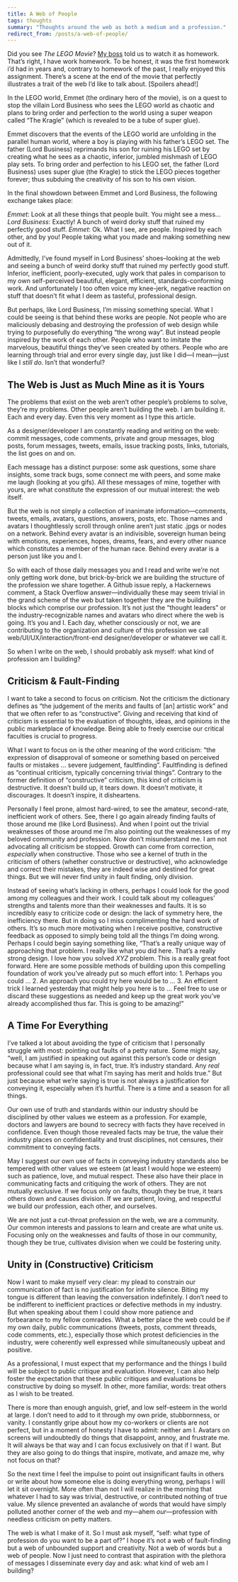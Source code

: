 ```yaml
---
title: A Web of People
tags: thoughts
summary: "Thoughts around the web as both a medium and a profession."
redirect_from: /posts/a-web-of-people/
---
```


Did you see *The LEGO Movie*? [My boss](https://twitter.com/timothymeaney) told us to watch it as homework. That’s right, I have work homework. To be honest, it was the first homework i’d had in years and, contrary to homework of the past, I really enjoyed this assignment. There’s a scene at the end of the movie that perfectly illustrates a trait of the web I’d like to talk about. [Spoilers ahead!]

In the LEGO world, Emmet (the ordinary hero of the movie), is on a quest to stop the villain Lord Business who sees the LEGO world as chaotic and plans to bring order and perfection to the world using a super weapon called “The Kragle” (which is revealed to be a tube of super glue).

Emmet discovers that the events of the LEGO world are unfolding  in the parallel human world, where a boy is playing with his father’s LEGO set. The father (Lord Business) reprimands his son for ruining his LEGO set by creating what he sees as a chaotic, inferior, jumbled mishmash of LEGO play sets. To bring order and perfection to his LEGO set, the father (Lord Business) uses super glue (the Kragle) to stick the LEGO pieces together forever; thus subduing the creativity of his son to his own vision.

In the final showdown between Emmet and Lord Business, the following exchange takes place:

*Emmet*: Look at all these things that people built. You might see a mess…
*Lord Business*: Exactly! A bunch of weird dorky stuff that ruined my perfectly good stuff.
*Emmet*: Ok. What I see, are people. Inspired by each other, and by you! People taking what you made and making something new out of it.

Admittedly, I’ve found myself in Lord Business’ shoes–looking at the web and seeing a bunch of weird dorky stuff that ruined my perfectly good stuff. Inferior, inefficient, poorly-executed, ugly work that pales in comparison to my own self-perceived beautiful, elegant, efficient, standards-conforming work. And unfortunately I too often voice my knee-jerk, negative reaction on stuff that doesn’t fit what I deem as tasteful, professional design.

But perhaps, like Lord Business, I’m missing something special. What I could be seeing is that behind these works are people. Not people who are maliciously debasing and destroying the profession of web design while trying to purposefully do everything “the wrong way”. But instead people inspired by the work of each other. People who want to imitate the marvelous, beautiful things they’ve seen created by others. People who are learning through trial and error every single day, just like I did—I mean—just like I *still do*. Isn’t that wonderful?

## The Web is Just as Much Mine as it is Yours

The problems that exist on the web aren’t other people’s problems to solve, they’re my problems. Other people aren’t building the web. I am building it. Each and every day. Even this very moment as I type this article.

As a designer/developer I am constantly reading and writing on the web: commit messages, code comments, private and group messages, blog posts, forum messages, tweets, emails, issue tracking posts, links, tutorials, the list goes on and on.

Each message has a distinct purpose: some ask questions, some share insights, some track bugs, some connect me with peers, and some make me laugh (looking at you gifs). All these messages of mine, together with yours, are what constitute the expression of our mutual interest: the web itself.

But the web is not simply a collection of inanimate information—comments, tweets, emails, avatars, questions, answers, posts, etc. Those names and avatars I thoughtlessly scroll through online aren’t just static .jpgs or nodes on a network. Behind every avatar is an indivisible, sovereign human being with emotions, experiences, hopes, dreams, fears, and every other nuance which constitutes a member of the human race. Behind every avatar is a person just like you and I.

So with each of those daily messages you and I read and write we’re not only getting work done, but brick-by-brick we are building the structure of the profession we share together. A Github issue reply, a Hackernews comment, a Stack Overflow answer—individually these may seem trivial in the grand scheme of the web but taken together they are the building blocks which comprise our profession. It’s not just the “thought leaders” or the industry-recognizable names and avatars who direct where the web is going. It’s you and I. Each day, whether consciously or not, we are contributing to the organization and culture of this profession we call web/UI/UX/interaction/front-end designer/developer or whatever we call it.

So when I write on the web, I should probably ask myself: what kind of profession am I building?

## Criticism & Fault-Finding

I want to take a second to focus on criticism. Not the criticism the dictionary defines as “the judgement of the merits and faults of [an] artistic work” and that we often refer to as “constructive”. Giving and receiving that kind of criticism is essential to the evaluation of thoughts, ideas, and opinions in the public marketplace of knowledge. Being able to freely exercise our critical faculties is crucial to progress.

What I want to focus on is the other meaning of the word criticism: “the expression of disapproval of someone or something based on perceived faults or mistakes … severe judgement, faultfinding”. Faultfinding is defined as “continual criticism, typically concerning trivial things”. Contrary to the former definition of “constructive” criticism, this kind of criticism is destructive. It doesn’t build up, it tears down. It doesn’t motivate, it discourages. It doesn’t inspire, it disheartens.

Personally I feel prone, almost hard-wired, to see the amateur, second-rate, inefficient work of others. See, there I go again already finding faults of those around me (like Lord Business). And when I point out the trivial weaknesses of those around me I’m also pointing out the weaknesses of my beloved community and profession. Now don’t misunderstand me. I am not advocating all criticism be stopped. Growth can come from correction, *especially* when constructive. Those who see a kernel of truth in the criticism of others (whether constructive or destructive), who acknowledge and correct their mistakes, they are indeed wise and destined for great things. But we will never find unity in fault finding, only division.

Instead of seeing what’s lacking in others, perhaps I could look for the good among my colleagues and their work. I could talk about my colleagues’ strengths and talents more than their weaknesses and faults. It is so incredibly easy to criticize code or design: the lack of symmetry here, the inefficiency there. But in doing so I miss complimenting the hard work of others. It’s so much more motivating when I receive positive, constructive feedback as opposed to simply being told all the things I’m doing wrong. Perhaps I could begin saying something like, “That’s a really unique way of approaching that problem. I really like what you did here. That’s a really strong design. I love how you solved *XYZ* problem. This is a really great foot forward. Here are some possible methods of building upon this compelling foundation of work you’ve already put so much effort into: 1. Perhaps you could … 2. An approach you could try here would be to … 3. An efficient trick I learned yesterday that might help you here is to … Feel free to use or discard these suggestions as needed and keep up the great work you’ve already accomplished thus far. This is going to be amazing!”

## A Time For Everything

I’ve talked a lot about avoiding the type of criticism that I personally struggle with most: pointing out faults of a petty nature. Some might say, “well, I am justified in speaking out against this person’s code or design because what I am saying is, in fact, true. It’s industry standard. Any *real* professional could see that what I’m saying has merit and holds true.” But just because what we’re saying is true is not always a justification for conveying it, especially when it’s hurtful. There is a time and a season for all things.

Our own use of truth and standards within our industry should be disciplined by other values we esteem as a profession. For example, doctors and lawyers are bound to secrecy with facts they have received in confidence. Even though those revealed facts may be true, the value their industry places on confidentiality and trust disciplines, not censures, their commitment to conveying facts.

May I suggest our own use of facts in conveying industry standards also be tempered with other values we esteem (at least I would hope we esteem) such as patience, love, and mutual respect. These also have their place in communicating facts and critiquing the work of others. They are not mutually exclusive. If we focus only on faults, though they be true, it tears others down and causes division. If we are patient, loving, and respectful we build our profession, each other, and ourselves.

We are not just a cut-throat profession on the web, we are a community. Our common interests and passions to learn and create are what unite us. Focusing only on the weaknesses and faults of those in our community, though they be true, cultivates division when we could be fostering unity.

## Unity in (Constructive) Criticism

Now I want to make myself very clear: my plead to constrain our communication of fact is no justification for infinite silence. Biting my tongue is different than leaving the conversation indefinitely. I don’t need to be indifferent to inefficient practices or defective methods in my industry. But when speaking about them I could show more patience and forbearance to my fellow comrades. What a better place the web could be if my own daily, public communications (tweets, posts, comment threads, code comments, etc.), especially those which protest deficiencies in the industry, were coherently well expressed while simultaneously upbeat and positive.

As a professional, I must expect that my performance and the things I build will be subject to public critique and evaluation. However, I can also help foster the expectation that these public critiques and evaluations be constructive by doing so myself. In other, more familiar, words: treat others as I wish to be treated.

There is more than enough anguish, grief, and low self-esteem in the world at large. I don’t need to add to it through my own pride, stubbornness, or vanity. I constantly gripe about how my co-workers or clients are not perfect, but in a moment of honesty I have to admit: neither am I. Avatars on screens will undoubtedly do things that disappoint, annoy, and frustrate me. It will always be that way and I can focus exclusively on that if I want. But they are also going to do things that inspire, motivate, and amaze me, why not focus on that?

So the next time I feel the impulse to point out insignificant faults in others or write about how someone else is doing everything wrong, perhaps I will let it sit overnight. More often than not I will realize in the morning that whatever I had to say was trivial, destructive, or contributed nothing of true value. My silence prevented an avalanche of words that would have simply polluted another corner of the web and my—ahem *our*—profession with needless criticism on petty matters.

The web is what I make of it. So I must ask myself, “self: what type of profession do you want to be a part of?” I hope it’s not a web of fault-finding but a web of unbounded support and creativity. Not a web of words but a web of people. Now I just need to contrast that aspiration with the plethora of messages I disseminate every day and ask: what kind of web am I building?


